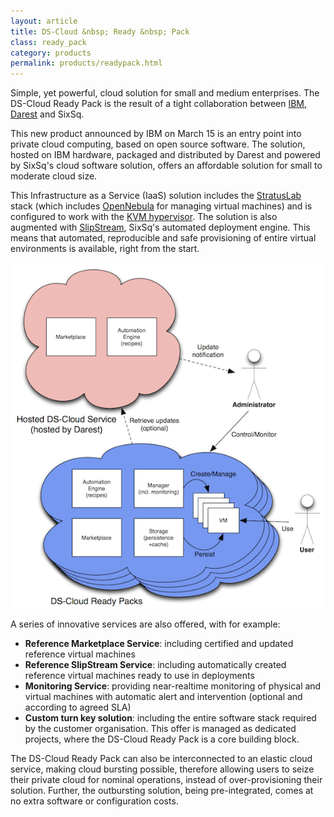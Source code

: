 ```yaml
---
layout: article
title: DS-Cloud &nbsp; Ready &nbsp; Pack
class: ready_pack 
category: products
permalink: products/readypack.html
---
```


Simple, yet powerful, cloud solution for small and medium enterprises.  The DS-Cloud Ready Pack is the result of a tight collaboration between [IBM](http://ibm.com), [Darest](http://www.darest.ch) and SixSq.

This new product announced by IBM on March 15 is an entry point into private cloud computing, based
on open source software.
The solution, hosted on IBM hardware, packaged and distributed by Darest and powered by SixSq's cloud
software solution, offers an affordable solution for small to moderate cloud size.

This Infrastructure as a Service (IaaS) solution includes the [StratusLab](http://stratuslab.eu) stack (which includes [OpenNebula](http://opennebula.org) for managing virtual machines) and is configured
to work with the [KVM hypervisor](http://www.linux-kvm.org). The solution is also augmented with [SlipStream](/products/slipstream.html), SixSq's automated deployment engine. This means that automated, reproducible and safe provisioning of entire virtual environments is available, right from the start.

![Overview](/img/content/cib-overview.png "Services Federation Overview")

A series of innovative services are also offered, with for example:

* **Reference Marketplace Service**: including certified and updated reference virtual machines
* **Reference SlipStream Service**: including automatically created reference virtual machines
  ready to use in deployments
* **Monitoring Service**: providing near-realtime monitoring of physical and virtual machines
  with automatic alert and intervention (optional and according to agreed SLA)
* **Custom turn key solution**: including the entire software stack required by the customer
  organisation. This offer is managed as dedicated projects, where the DS-Cloud Ready Pack is
  a core building block.

The DS-Cloud Ready Pack can also be interconnected to an elastic cloud service, making cloud bursting possible, therefore allowing users to seize their private cloud for nominal operations, instead of over-provisioning their solution. Further, the outbursting solution, being pre-integrated, comes at no extra software or configuration costs.

